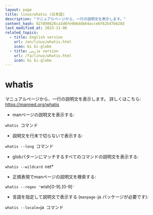 ```yaml
---
layout: page
title: linux/whatis (日本語)
description: "マニュアルページから、一行の説明文を表示します。"
content_hash: 927898628ca3d8fe9b6ddb64acce6f625d7b628d
last_modified_at: 2023-11-06
related_topics:
  - title: English version
    url: /en/linux/whatis.html
    icon: bi bi-globe
  - title: فارسی version
    url: /fa/linux/whatis.html
    icon: bi bi-globe
---
```

# whatis

マニュアルページから、一行の説明文を表示します。
詳しくはこちら: <https://manned.org/whatis>

- manページの説明文を表示する:

`whatis `<span class="tldr-var badge badge-pill bg-dark-lm bg-white-dm text-white-lm text-dark-dm font-weight-bold">コマンド</span>

- 説明文を行末で切らないで表示する:

`whatis --long `<span class="tldr-var badge badge-pill bg-dark-lm bg-white-dm text-white-lm text-dark-dm font-weight-bold">コマンド</span>

- globパターンにマッチするすべてのコマンドの説明文を表示する:

`whatis --wildcard `<span class="tldr-var badge badge-pill bg-dark-lm bg-white-dm text-white-lm text-dark-dm font-weight-bold">net*</span>

- 正規表現でmanページの説明文を検索する:

`whatis --regex '`<span class="tldr-var badge badge-pill bg-dark-lm bg-white-dm text-white-lm text-dark-dm font-weight-bold">wish[0-9]\.[0-9]</span>`'`

- 言語を指定して説明文で表示する (`manpage-`<span class="tldr-var badge badge-pill bg-dark-lm bg-white-dm text-white-lm text-dark-dm font-weight-bold">ja</span> パッケージが必要です):

`whatis --locale=`<span class="tldr-var badge badge-pill bg-dark-lm bg-white-dm text-white-lm text-dark-dm font-weight-bold">ja</span>` `<span class="tldr-var badge badge-pill bg-dark-lm bg-white-dm text-white-lm text-dark-dm font-weight-bold">コマンド</span>
